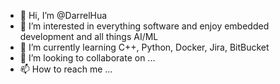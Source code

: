 - 👋 Hi, I’m @DarrelHua
- 👀 I’m interested in everything software and enjoy embedded development and all things AI/ML
- 🌱 I’m currently learning C++, Python, Docker, Jira, BitBucket
- 💞️ I’m looking to collaborate on ...
- 📫 How to reach me ...

<!---
DarrelHua/DarrelHua is a ✨ special ✨ repository because its `README.md` (this file) appears on your GitHub profile.
You can click the Preview link to take a look at your changes.
--->

